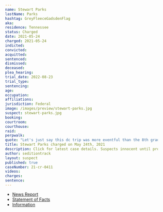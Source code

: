 ```yaml
---
name: Stewart Parks
lastName: Parks
hashtag: GreyFleeceGadsdenFlag
aka:
residence: Tennessee
status: Charged
date: 2021-05-24
charged: 2021-05-24
indicted:
convicted:
acquitted:
sentenced:
dismissed:
deceased:
plea_hearing:
trial_date: 2022-08-23
trial_type:
sentencing:
age:
occupation:
affiliations:
jurisdiction: Federal
image: /images/preview/stewart-parks.jpg
suspect: stewart-parks.jpg
booking:
courtroom:
courthouse:
raid:
perpwalk:
quote: "Let's just say this dc trip was more eventful than the 8th grade trip"
title: Stewart Parks charged on May 24th, 2021
description: Click for latest case details. Suspects innocent until proven guilty.
author: seditiontrack
layout: suspect
published: true
caseNumber: 21-cr-0411
videos:
charges:
sentence:
---
```

- [News Report](https://www.wsmv.com/news/two-middle-tennessee-residents-arrested-for-role-in-us-capitol-riot/article_8f4af518-c4c0-11eb-be8e-af86539b82fc.html)
- [Statement of Facts](https://www.justice.gov/usao-dc/case-multi-defendant/file/1401226/download)
- [Information](https://www.justice.gov/usao-dc/case-multi-defendant/file/1413521/download)
